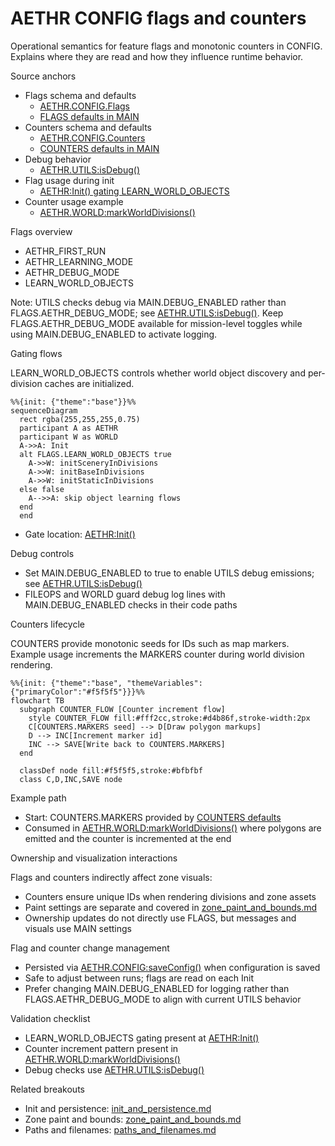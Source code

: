# AETHR CONFIG flags and counters

Operational semantics for feature flags and monotonic counters in CONFIG. Explains where they are read and how they influence runtime behavior.

Source anchors

- Flags schema and defaults
  - [AETHR.CONFIG.Flags](../../dev/CONFIG_.lua:92)
  - [FLAGS defaults in MAIN](../../dev/CONFIG_.lua:185)
- Counters schema and defaults
  - [AETHR.CONFIG.Counters](../../dev/CONFIG_.lua:98)
  - [COUNTERS defaults in MAIN](../../dev/CONFIG_.lua:191)
- Debug behavior
  - [AETHR.UTILS:isDebug()](../../dev/UTILS.lua:70)
- Flag usage during init
  - [AETHR:Init() gating LEARN_WORLD_OBJECTS](../../dev/AETHR.lua:225)
- Counter usage example
  - [AETHR.WORLD:markWorldDivisions()](../../dev/WORLD.lua:279)

Flags overview

- AETHR_FIRST_RUN
- AETHR_LEARNING_MODE
- AETHR_DEBUG_MODE
- LEARN_WORLD_OBJECTS

Note: UTILS checks debug via MAIN.DEBUG_ENABLED rather than FLAGS.AETHR_DEBUG_MODE; see [AETHR.UTILS:isDebug()](../../dev/UTILS.lua:70). Keep FLAGS.AETHR_DEBUG_MODE available for mission-level toggles while using MAIN.DEBUG_ENABLED to activate logging.

Gating flows

LEARN_WORLD_OBJECTS controls whether world object discovery and per-division caches are initialized.

```mermaid
%%{init: {"theme":"base"}}%%
sequenceDiagram
  rect rgba(255,255,255,0.75)
  participant A as AETHR
  participant W as WORLD
  A->>A: Init
  alt FLAGS.LEARN_WORLD_OBJECTS true
    A->>W: initSceneryInDivisions
    A->>W: initBaseInDivisions
    A->>W: initStaticInDivisions
  else false
    A-->>A: skip object learning flows
  end
  end
```

- Gate location: [AETHR:Init()](../../dev/AETHR.lua:225)

Debug controls

- Set MAIN.DEBUG_ENABLED to true to enable UTILS debug emissions; see [AETHR.UTILS:isDebug()](../../dev/UTILS.lua:70)
- FILEOPS and WORLD guard debug log lines with MAIN.DEBUG_ENABLED checks in their code paths

Counters lifecycle

COUNTERS provide monotonic seeds for IDs such as map markers. Example usage increments the MARKERS counter during world division rendering.

```mermaid
%%{init: {"theme":"base", "themeVariables":{"primaryColor":"#f5f5f5"}}}%%
flowchart TB
  subgraph COUNTER_FLOW [Counter increment flow]
    style COUNTER_FLOW fill:#fff2cc,stroke:#d4b86f,stroke-width:2px
    C[COUNTERS.MARKERS seed] --> D[Draw polygon markups]
    D --> INC[Increment marker id]
    INC --> SAVE[Write back to COUNTERS.MARKERS]
  end

  classDef node fill:#f5f5f5,stroke:#bfbfbf
  class C,D,INC,SAVE node
```

Example path

- Start: COUNTERS.MARKERS provided by [COUNTERS defaults](../../dev/CONFIG_.lua:191)
- Consumed in [AETHR.WORLD:markWorldDivisions()](../../dev/WORLD.lua:279) where polygons are emitted and the counter is incremented at the end

Ownership and visualization interactions

Flags and counters indirectly affect zone visuals:
- Counters ensure unique IDs when rendering divisions and zone assets
- Paint settings are separate and covered in [zone_paint_and_bounds.md](./zone_paint_and_bounds.md)
- Ownership updates do not directly use FLAGS, but messages and visuals use MAIN settings

Flag and counter change management

- Persisted via [AETHR.CONFIG:saveConfig()](../../dev/CONFIG_.lua:404) when configuration is saved
- Safe to adjust between runs; flags are read on each Init
- Prefer changing MAIN.DEBUG_ENABLED for logging rather than FLAGS.AETHR_DEBUG_MODE to align with current UTILS behavior

Validation checklist

- LEARN_WORLD_OBJECTS gating present at [AETHR:Init()](../../dev/AETHR.lua:225)
- Counter increment pattern present in [AETHR.WORLD:markWorldDivisions()](../../dev/WORLD.lua:279)
- Debug checks use [AETHR.UTILS:isDebug()](../../dev/UTILS.lua:70)

Related breakouts

- Init and persistence: [init_and_persistence.md](./init_and_persistence.md)
- Zone paint and bounds: [zone_paint_and_bounds.md](./zone_paint_and_bounds.md)
- Paths and filenames: [paths_and_filenames.md](./paths_and_filenames.md)